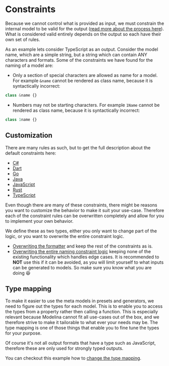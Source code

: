 # Constraints
Because we cannot control what is provided as input, we must constrain the internal model to be valid for the output ([read more about the process here](./internal-model.md)). What is considered valid entirely depends on the output so each have their own set of rules.

As an example lets consider TypeScript as an output. Consider the model name, which are a simple string, but a string which can contain ANY characters and formats. Some of the constraints we have found for the naming of a model are:

- Only a section of special characters are allowed as name for a model. For example `&name` cannot be rendered as class name, because it is syntactically incorrect:
```ts
class &name {}
```
- Numbers may not be starting characters. For example `1Name` cannot be rendered as class name, because it is syntactically incorrect:
```ts
class 1name {}
```

## Customization

There are many rules as such, but to get the full description about the default constraints here:

- [C#](./constraints/CSharp.md)
- [Dart](./constraints/Dart.md)
- [Go](./constraints/Go.md)
- [Java](./constraints/Java.md)
- [JavaScript](./constraints/JavaScript.md)
- [Rust](./constraints/Rust.md)
- [TypeScript](./constraints/TypeScript.md)

Even though there are many of these constraints, there might be reasons you want to customize the behavior to make it suit your use-case. Therefore each of the constraint rules can be overwritten completely and allow for you to implement your own behavior.

We define these as two types, either you only want to change part of the logic, or you want to overwrite the entire constraint logic.
- [Overwriting the formatter](../examples/overwrite-naming-formatting) and keep the rest of the constraints as is.
- [Overwriting the entire naming constraint logic](../examples/overwrite-default-constraint) keeping none of the existing functionality which handles edge cases. It is recommended to **NOT** use this if it can be avoided, as you will limit yourself to what inputs can be generated to models. So make sure you know what you are doing :laughing:

## Type mapping
To make it easier to use the meta models in presets and generators, we need to figure out the types for each model. This is to enable you to access the types from a property rather then calling a function. This is especially relevant because Modelina cannot fit all use-cases out of the box, and we therefore strive to make it tailorable to what ever your needs may be. The type mapping is one of those things that enable you to fine tune the types for your purpose.

Of course it's not all output formats that have a type such as JavaScript, therefore these are only used for strongly typed outputs.

You can checkout this example how to [change the type mapping](../examples/change-type-mapping/).
